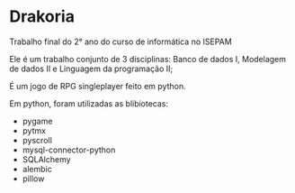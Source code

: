 # Drakoria
Trabalho final do 2° ano do curso de informática no ISEPAM

Ele é um trabalho conjunto de 3 disciplinas: Banco de dados I, Modelagem de dados II e Linguagem da programação II;

É um jogo de RPG singleplayer feito em python.

Em python, foram utilizadas as blibiotecas:

- pygame
- pytmx
- pyscroll
- mysql-connector-python
- SQLAlchemy
- alembic
- pillow
